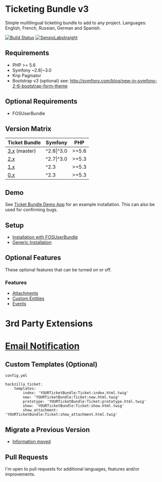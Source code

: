# Ticketing Bundle v3

Simple multilingual ticketing bundle to add to any project.
Languages: English, French, Russian, German and Spanish.

[![Build Status](https://travis-ci.org/hackzilla/TicketBundle.png?branch=master)](https://travis-ci.org/hackzilla/TicketBundle)
[![SensioLabsInsight](https://insight.sensiolabs.com/projects/091d37a9-7862-4365-952c-814ce95c4d6c/mini.png)](https://insight.sensiolabs.com/projects/091d37a9-7862-4365-952c-814ce95c4d6c)


## Requirements

* PHP >= 5.6
* Symfony ~2.8|~3.0
* Knp Paginator
* Bootstrap v3 (optional) see: http://symfony.com/blog/new-in-symfony-2-6-bootstrap-form-theme

## Optional Requirements

* FOSUserBundle


## Version Matrix

| Ticket Bundle                                                          | Symfony    | PHP   |
| ---------------------------------------------------------------------- | ---------- | ----- |
| [3.x](https://github.com/hackzilla/TicketBundle/tree/master) (master)  | ^2.8\|^3.0 | >=5.6 |
| [2.x](https://github.com/hackzilla/TicketBundle/tree/2.x)              | ^2.7\|^3.0 | >=5.3 |
| [1.x](https://github.com/hackzilla/TicketBundle/tree/1.x)              | ^2.3       | >=5.3 |
| [0.x](https://github.com/hackzilla/TicketBundle/tree/0.9.x)            | ^2.3       | >=5.3 |


## Demo

See [Ticket Bundle Demo App](https://github.com/hackzilla/TicketBundleDemoApp) for an example installation.  This can also be used for confirming bugs.


## Setup

* [Installation with FOSUserBundle](Resources/doc/setup/fosuserbundle.md)
* [Generic Installation](Resources/doc/setup/other.md)



## Optional Features

These optional features that can be turned on or off.

### Features

* [Attachments](Resources/doc/setup/feature/attachments.md)
* [Custom Entities](Resources/doc/setup/feature/custom-entities.md)
* [Events](Resources/doc/setup/feature/events.md)

# 3rd Party Extensions

# [Email Notification](https://github.com/flodaq/TicketNotificationBundle)


## Custom Templates (Optional)

```
config.yml

hackzilla_ticket:
    templates: 
        index: 'YOURTicketBundle:Ticket:index.html.twig'
        new: 'YOURTicketBundle:Ticket:new.html.twig'
        prototype: 'YOURTicketBundle:Ticket:prototype.html.twig'
        show: 'YOURTicketBundle:Ticket:show.html.twig'
        show_attachment: 'YOURTicketBundle:Ticket:show_attachment.html.twig'
```

## Migrate a Previous Version

* [Information moved](Resources/doc/migrate/index.md)


## Pull Requests

I'm open to pull requests for additional languages, features and/or improvements.
